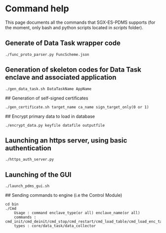 # Command help

This page documents all the commands that SGX-ES-PDMS supports (for the moment, only bash and python scripts located in _scripts_ folder).

## Generate of Data Task wrapper code

```
./func_proto_parser.py FuncScheme.json
```

## Generation of skeleton codes for Data Task enclave and associated application

```
./gen_data_task.sh DataTaskName AppName

```

## Generation of self-signed certificates
```
./gen_certificate.sh target_name ca_name sign_target_only(0 or 1)

```

## Encrypt primary data to load in database
```
./encrypt_data.py keyfile datafile outputfile
```

## Launching an https server, using basic authentication
```
./https_auth_server.py
```

## Launching of the GUI
```
./launch_pdms_gui.sh
```

## Sending commands to engine (i.e the Control Module)

```
cd bin
./Cmd
    Usage : command enclave_type(or all) enclave_name(or all)
	commands : cmd_init/cmd_deinit/cmd_stop/cmd_restart/cmd_load_table/cmd_load_enc_table
	types : core/data_task/data_collector
```


